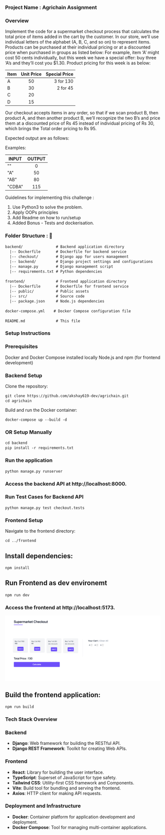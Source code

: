 ### Project Name : Agrichain Assignment

### Overview

Implement the code for a supermarket checkout process that calculates the total
price of items added in the cart by the customer. In our store, we’ll use individual
letters of the alphabet (A, B, C, and so on) to represent items. Products can be
purchased at their individual pricing or at a discounted price when purchased in
groups as listed below: For example, item ‘A’ might cost 50 cents individually, but
this week we have a special offer: buy three ‘A’s and they’ll cost you $1.30. Product
pricing for this week is as below:
         
| Item   | Unit Price    | Special Price   |
| ------ |:-------------:| ---------------:|
| A      | 50            | 3 for 130       |
| B      | 30            | 2 for 45        |
| C      | 20            |                 |
| D      | 15            |                 |


Our checkout accepts items in any order, so that if we scan product B, then product
A, and then another product B, we’ll recognize the two B’s and price them at a
discounted price of Rs 45 instead of individual pricing of Rs 30, which brings the
Total order pricing to Rs 95.

Expected output are as follows:

Examples:

| INPUT  | OUTPUT        |
| ------ |:-------------:|
| ""     | 0             |
| "A"    | 50            |
| "AB"   | 80            |
| "CDBA" | 115           |


Guidelines for implementing this challenge : 
1. Use Python3 to solve the problem.
2. Apply OOPs principles
3. Add Readme on how to run/setup
4. Added Bonus - Tests and dockerisation.




### Folder Structure : 📂


```shell
backend/               # Backend application directory
  |-- Dockerfile       # Dockerfile for backend service
  |-- checkout/        # Django app for users management
  |-- backend/         # Django project settings and configurations
  |-- manage.py        # Django management script
  |-- requirements.txt # Python dependencies

frontend/              # Frontend application directory
  |-- Dockerfile       # Dockerfile for frontend service
  |-- public/          # Public assets
  |-- src/             # Source code
  |-- package.json     # Node.js dependencies

docker-compose.yml    # Docker Compose configuration file

README.md              # This file

```

### Setup Instructions

### Prerequisites
Docker and Docker Compose installed locally
Node.js and npm (for frontend development)

### Backend Setup

Clone the repository:

```shell
git clone https://github.com/akshay619-dev/agrichain.git
cd agrichain
```

Build and run the Docker container:

```shell
docker-compose up --build -d
```

### OR Setup Manually

```shell
cd backend
pip install -r requirements.txt
```
### Run the application 
```shell
python manage.py runserver
```

### Access the backend API at http://localhost:8000.

### Run Test Cases for Backend API

```shell
python manage.py test checkout.tests
```


### Frontend Setup

Navigate to the frontend directory:

```shell
cd ../frontend
```
## Install dependencies:

```shell
npm install
```
## Run Frontend as dev environemt

```shell
npm run dev
```

### Access the frontend at http://localhost:5173.

![plot](./frontend/public/frontend-app.png)

## Build the frontend application:

```shell
npm run build
```



### Tech Stack Overview

### Backend
- **Django**: Web framework for building the RESTful API.
- **Django REST Framework**: Toolkit for creating Web APIs.

### Frontend
- **React**: Library for building the user interface.
- **TypeScript**: Superset of JavaScript for type safety.
- **Tailwind CSS**: Utility-first CSS framework and Components.
- **Vite**: Build tool for bundling and serving the frontend.
- **Axios**: HTTP client for making API requests.

### Deployment and Infrastructure
- **Docker**: Container platform for application development and deployment.
- **Docker Compose**: Tool for managing multi-container applications.






